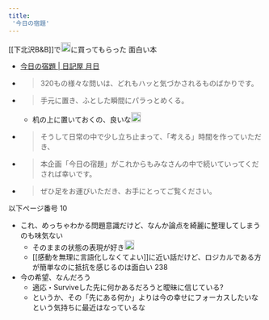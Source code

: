 ```yaml
---
title:
 '今日の宿題'
---
```


[[下北沢B&B]]で<img src='https://scrapbox.io/api/pages/blu3mo-public/rickshinmi/icon' alt='rickshinmi.icon' height="19.5"/>に買ってもらった
面白い本
- [今日の宿題 | 日記屋 月日](https://tsukihi.stores.jp/items/5fd432a7df51591dc6950401)
- > 320もの様々な問いは、どれもハッと気づかされるものばかりです。
- >  手元に置き、ふとした瞬間にパラっとめくる。
    - 机の上に置いておくの、良いな<img src='https://scrapbox.io/api/pages/blu3mo-public/blu3mo/icon' alt='blu3mo.icon' height="19.5"/>
- >  そうして日常の中で少し立ち止まって、「考える」時間を作っていただき、
- >  本企画「今日の宿題」がこれからもみなさんの中で続いていってくだされば幸いです。
- >  ぜひ足をお運びいただき、お手にとってご覧ください。

以下ページ番号
10
- これ、めっちゃわかる問題意識だけど、なんか論点を綺麗に整理してしまうのも味気ない
    - そのままの状態の表現が好き<img src='https://scrapbox.io/api/pages/blu3mo-public/blu3mo/icon' alt='blu3mo.icon' height="19.5"/>
    - [[感動を無理に言語化しなくてよい]]に近い話だけど、ロジカルである方が簡単なのに抵抗を感じるのは面白い
238
- 今の希望、なんだろう
    - 適応・Surviveした先に何かあるだろうと曖昧に信じている?
    - というか、その「先にある何か」よりは今の幸せにフォーカスしたいなという気持ちに最近はなっているな
